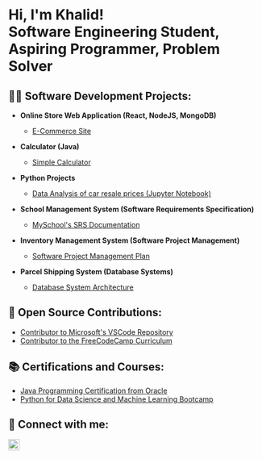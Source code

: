 <h1>Hi, I'm Khalid! <br/>Software Engineering Student, Aspiring Programmer, Problem Solver</h1>

<h2>👨‍💻 Software Development Projects:</h2>

- <b>Online Store Web Application (React, NodeJS, MongoDB)</b>
  - [E-Commerce Site](https://github.com/khalidofficial11/e-commerce-website)

- <b>Calculator (Java)</b>
  - [Simple Calculator](https://github.com/khalidofficial11/Calculator)

- <b>Python Projects</b>
  - [Data Analysis of car resale prices (Jupyter Notebook)](https://github.com/khalidofficial11/Data-Analysis-of-car-resale-prices)

- <b>School Management System (Software Requirements Specification)</b>
  - [MySchool's SRS Documentation](https://github.com/khalidofficial11/swe216-srs-documentation)

- <b>Inventory Management System (Software Project Management)</b>
  - [Software Project Management Plan](https://github.com/khalidofficial11/swe387-project-management-plan)

- <b>Parcel Shipping System (Database Systems)</b>
  - [Database System Architecture](https://github.com/khalidofficial11/ics321-database-systems)

<h2>🤝 Open Source Contributions:</h2>

- [Contributor to Microsoft's VSCode Repository](https://github.com/microsoft/vscode/pulls?q=is%3Apr+author%3Akhalidofficial11+)
- [Contributor to the FreeCodeCamp Curriculum](https://github.com/freeCodeCamp/freeCodeCamp/pulls?q=is%3Apr+author%3Akhalidofficial11+)

<h2>📚 Certifications and Courses:</h2>

- [Java Programming Certification from Oracle](https://www.youracclaim.com/badges/9e12c10b-b8ca-419c-95df-082fc71f118e/public_url)
- [Python for Data Science and Machine Learning Bootcamp](https://www.udemy.com/certificate/UC-48c03a2a-0b5e-4a9a-9f5f-878dd30375ab/)

<h2> 🤳 Connect with me:</h2>

[<img align="left" alt="Khalid One | LinkedIn" width="22px" src="https://cdn-icons-png.flaticon.com/512/174/174857.png" />][linkedin]

[linkedin]: https://www.linkedin.com/in/khalid-one
